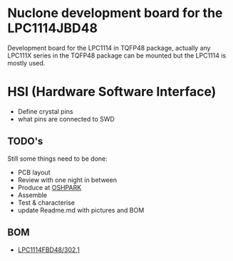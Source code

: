 # Nuclone development board for the LPC1114JBD48
Development board for the LPC1114 in TQFP48 package, actually any LPC111X series in the TQFP48 package can be mounted but the LPC1114 is mostly used.
# HSI (Hardware Software Interface)
* Define crystal pins
* what pins are connected to SWD
## TODO's
Still some things need to be done:
* PCB layout
* Review with one night in between
* Produce at [OSHPARK](https://oshpark.com/)
* Assemble
* Test & characterise
* update Readme.md with pictures and BOM
## BOM
* [LPC1114FBD48/302,1](https://lcsc.com/product-detail/NXP-MCU_NXP_LPC1114FBD48-302_LPC1114FBD48-302_C9872.html)

